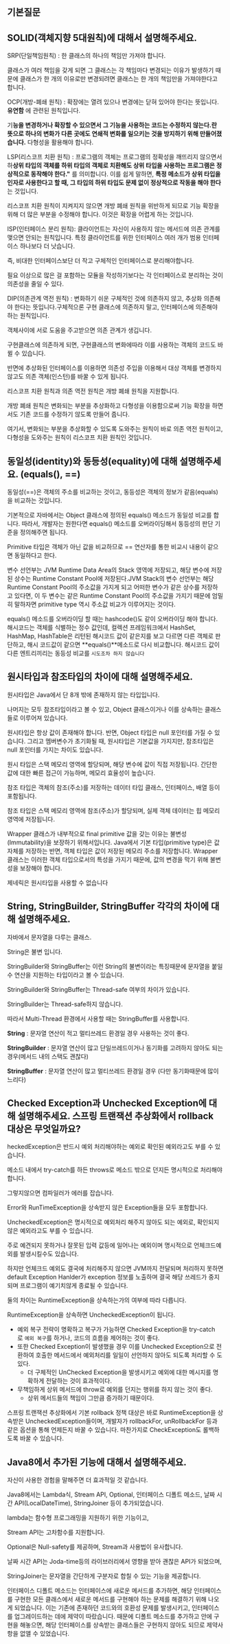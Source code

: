 ## 기본질문

## SOLID(객체지향 5대원칙)에 대해서 설명해주세요.
SRP(단일책임원칙) : 한 클래스의 하나의 책임만 가져야 합니다. 

클래스가 여러 책임을 갖게 되면 그 클래스는 각 책임마다 변경되는 이유가 발생하기 때문에 클래스가 한 개의 이유로만 변경되려면 클래스는 한 개의 책임만을 가져야한다고 합니다.

OCP(개방-폐쇄 원칙) :  확장에는 열려 있으나 변경에는 닫혀 있어야 한다는 뜻입니다. **유연함**
에 관련된 원칙입니다.

기**능을 변경하거나 확장할 수 있으면서 그 기능을 사용하는 코드는 수정하지 않는다.란 뜻으로 하나의 변화가 다른 곳에도 연쇄적 변화를 일으키는 것을 방지하기 위해 만들어졌습니다.** 다형성을 활용해야 합니다.

LSP(리스코프 치환 원칙) :  프로그램의 객체는 프로그램의 정확성을 깨뜨리지 않으면서 하**상위 타입의 객체를 하위 타입의 객체로 치환해도 상위 타입을 사용하는 프로그램은 정상적으로 동작해야 한다."**
를 의미합니다. 이를 쉽게 말하면, **특정 메소드가 상위 타입을 인자로 사용한다고 할 때, 그 타입의 하위 타입도 문제 없이 정상적으로 작동을 해야 한다**는 것입니다. 

리스코프 치환 원칙이 지켜지지 않으면 개방 폐쇄 원칙을 위반하게 되므로 기능 확장을 위해 더 많은 부분을 수정해야 합니다. 이것은 확장을 어렵게 하는 것입니다.

ISP(인터페이스 분리 원칙):  클라이언트는 자신이 사용하지 않는 메서드에 의존 관계를 맺으면 안되는 원칙입니다. 특정 클라이언트를 위한 인터페이스 여러 개가 범용 인터페이스 하나보다 더 낫습니다. 

즉, 비대한 인터페이스보단 더 작고 구체적인 인터페이스로 분리해야합니다. 

필요 이상으로 많은 걸 포함하는 모듈을 작성하기보다는 각 인터페이스로 분리하는 것이 의존성을 줄일 수 있다.

DIP(의존관계 역전 원칙) :  변화하기 쉬운 구체적인 것에 의존하지 않고, 추상화 의존해야 한다는 뜻입니다.구체적으론 구현 클래스에 의존하지 말고, 인터페이스에 의존해야 하는 원칙입니다. 

객체사이에 서로 도움을 주고받으면 의존 관계가 생깁니다.

구현클래스에 의존하게 되면, 구현클래스의 변화에따라 이를 사용하는 객체의 코드도 바뀔 수 있습니다.

반면에 추상화된 인터페이스를 이용하면 의존성 주입을 이용해서 대상 객체를 변경하지 않고도 의존 객체(인스턴)를 바꿀 수 있게 됩니다.  

리스코프 치환 원칙과 의존 역전 원칙은 개방 폐쇄 원칙을 지원합니다. 

개방 폐쇄 원칙은 변화되는 부분을 추상화하고 다형성을 이용함으로써 기능 확장을 하면서도 기존 코드를 수정하기 않도록 만들어 줍니다. 

여기서, 변화되는 부분을 추상화할 수 있도록 도와주는 원칙이 바로 의존 역전 원칙이고, 다형성을 도와주는 원칙이 리스코프 치환 원칙인 것입니다.
## 동일성(identity)와 동등성(equality)에 대해 설명해주세요. (equals(), ==)
동일성(==)은 객체의 주소를 비교하는 것이고, 동등성은 객체의 정보가 같음(equals)을 비교하는 것입니다.

기본적으로 자바에서는 Object 클래스에 정의된 equals() 메소드가 동일성 비교를 합니다. 따라서, 개발자는 원한다면 equals() 메소드를 오버라이딩해서 동등성의 판단 기준을 정의해주면 됩니다.

Primitive 타입은 객체가 아닌 값을 비교하므로 == 연산자를 통한 비교시 내용이 같으면 동일하다고 한다.

변수 선언부는 JVM Runtime Data Area의 Stack 영역에 저장되고, 해당 변수에 저장된 상수는 Runtime Constant Pool에 저장된다.JVM Stack의 변수 선언부는 해당 Runtime Constant Pool의 주소값을 가지게 되고 어떠한 변수가 같은 상수를 저장하고 있다면, 이 두 변수는 같은 Runtime Constant Pool의 주소값을 가지기 때문에 엄밀히 말하자면 primitive type 역시 주소값 비교가 이루어지는 것이다.

equals() 메소드를 오버라이딩 할 때는 hashcode()도 같이 오버라이딩 해야 합니다. 해시코드는 객체를 식별하는 정수 값인데, 컬렉션 프레임워크에서 HashSet, HashMap, HashTable은 리턴된 해시코드 값이 같은지를 보고 다르면 다른 객체로 판단하고, 해시 코드값이 같으면 **equals()**메소드로 다시 비교합니다. 해시코드 값이 다른 엔트리끼리는 동등성 비교를 `시도조차 하지 않습니다`
## 원시타입과 참조타입의 차이에 대해 설명해주세요.
원시타입은 Java에서 단 8개 밖에 존재하지 않는 타입입니다. 

나머지는 모두 참조타입이라고 볼 수 있고, Object 클래스이거나 이를 상속하는 클래스들로 이루어져 있습니다.

원시타입은 항상 값이 존재해야 합니다. 반면, Object 타입은 null 포인터를 가질 수 있습니다. 그리고 멤버변수가 초기화될 때, 원시타입은 기본값을 가지지만, 참조타입은 null 포인터를 가지는 차이도 있습니다.

원시 타입은 스택 메모리 영역에 할당되며, 해당 변수에 값이 직접 저장됩니다. 간단한 값에 대한 빠른 접근이 가능하며, 메모리 효율성이 높습니다.

참조 타입은 객체의 참조(주소)를 저장하는 데이터 타입 클래스, 인터페이스, 배열 등이 포함됩니다.

참조 타입은 스택 메모리 영역에 참조(주소)가 할당되며, 실제 객체 데이터는 힙 메모리 영역에 저장됩니다.

Wrapper 클래스가 내부적으로 final primitive 값을 갖는 이유는 불변성(Immutability)을 보장하기 위해서입니다. Java에서 기본 타입(primitive type)은 값 자체를 저장하는 반면, 객체 타입은 값이 저장된 메모리 주소를 저장합니다. Wrapper 클래스는 이러한 객체 타입으로서의 특성을 가지기 때문에, 값의 변경을 막기 위해 불변성을 보장해야 합니다.

제네릭은 원시타입을 사용할 수 없습니다
## String, StringBuilder, StringBuffer 각각의 차이에 대해 설명해주세요.
자바에서 문자열을 다루는 클래스.

String은 불변 입니다.

StringBuilder와 StringBuffer는 이런 String의 불변이라는 특징때문에 문자열을 붙일 수 연산을 지원하는 타입이라고 볼 수 있습니다.

StringBuilder와 StringBuffer는 Thread-safe 여부의 차이가 있습니다. 

StringBuilder는 Thread-safe하지 않습니다. 

따라서 Multi-Thread 환경에서 사용할 때는 StringBuffer를 사용합니다.

**String**           : 문자열 연산이 적고 멀티쓰레드 환경일 경우 사용하는 것이 좋다.

**StringBuilder**  : 문자열 연산이 많고 단일쓰레드이거나 동기화를 고려하지 않아도 되는 경우(메서드 내의 스택도 괜찮다)

**StringBuffer**   : 문자열 연산이 많고 멀티쓰레드 환경일 경우 (다만 동기화때문에 많이 느리다)
## Checked Exception과 Unchecked Exception에 대해 설명해주세요. 스프링 트랜잭션 추상화에서 rollback 대상은 무엇일까요?
heckedException은 반드시 예외 처리해야하는 예외로 확인된 예외라고도 부를 수 있습니다.

메소드 내에서 try-catch를 하든 throws로 메소드 밖으로 던지든 명시적으로 처리해야 합니다. 

그렇지않으면 컴파일러가 에러를 잡습니다. 

Error와 RunTimeException을 상속받지 않은 Exception들을 모두 포함합니다. 

UncheckedException은 명시적으로 예외처리 해주지 않아도 되는 예외로, 확인되지 않은 예외라고도 부를 수 있습니다. 

주로 예견되지 못하거나 잘못된 입력 값등에 일어나는 예외이며 명시적으로 언체크드예외를 발생시킬수도 있습니다. 

하지만 언체크드 예외도 결국에 처리해주지 않으면 JVM까지 전달되며 처리하지 못하면 default Exception Hanlder가 exception 정보를 노출하며 결국 해당 쓰레드가 중지되며 프로그램이 예기치않게 종료될 수 있습니다. 

둘의 차이는 RuntimeException을 상속하는가의 여부에 따라 다릅니다.

RuntimeException을 상속하면 UncheckedException이 됩니다. 

- 예외 복구 전략이 명확하고 복구가 가능하면 Checked Exception을 try-catch로 `예외 복구`를 하거나, 코드의 흐름을 제어하는 것이 좋다.
- 또한 Checked Exception이 발생했을 경우 이를 Unchecked Exception으로 전환하여 호출한 메서드에서 예외처리를 일일이 선언하지 않아도 되도록 처리할 수 도 있다.
    - 더 구체적인 UnChecked Exception을 발생시키고 예외에 대한 메시지를 명확하게 전달하는 것이 효과적이다.
- 무책임하게 상위 메서드에 throw로 예외를 던지는 행위를 하지 않는 것이 좋다.
    - 상위 메서드들의 책임이 그만큼 증가하기 때문이다.

스프링 트랜잭션 추상화에서 기본 rollback 정책 대상은 바로 RuntimeException을 상속받은 UncheckedException들이며, 개발자가 rollbackFor, unRollbackFor 등과 같은 옵션을 통해 언제든지 바꿀 수 있습니다. 마찬가지로 CheckException도 롤백하도록 바꿀 수 있습니다.
## Java8에서 추가된 기능에 대해서 설명해주세요.
자신이 사용한 경험을 말해주면 더 효과적일 것 같습니다.

Java8에서는 Lambda식, Stream API, Optional, 인터페이스 디폴트 메소드, 날짜 시간 API(LocalDateTime), StringJoiner 등이 추가되었습니다.

lambda는 함수형 프로그래밍을 지원하기 위한 기능이고, 

Stream API는 고차함수를 지원합니다. 

Optional은 Null-safety를 제공하며, Stream과 사용법이 유사합니다. 

날짜 시간 API는 Joda-time등의 라이브러리에서 영향을 받아 괜찮은 API가 되었으며, 

StringJoiner는 문자열을 간단하게 구분자로 합칠 수 있는 기능을 제공합니다.

인터페이스 디폴트 메소드는 인터페이스에 새로운 메서드를 추가하면, 해당 인터페이스를 구현한 모든 클래스에서 새로운 메서드를 구현해야 하는 문제를 해결하기 위해 나오게 되었습니다. 이는 기존에 존재하던 코드와의 호환성 문제를 발생시키고, 인터페이스를 업그레이드하는 데에 제약이 따랐습니다. 때문에 디폴트 메소드를 추가하고 안에 구현을 해놓으면, 해당 인터페이스를 상속받는 클래스들은 구현하지 않아도 되므로 제약사항을 없앨 수 있었습니다.
